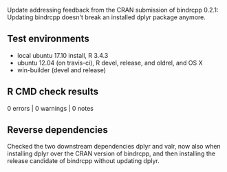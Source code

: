 Update addressing feedback from the CRAN submission of bindrcpp 0.2.1: Updating bindrcpp doesn't break an installed dplyr package anymore.

## Test environments
* local ubuntu 17.10 install, R 3.4.3
* ubuntu 12.04 (on travis-ci), R devel, release, and oldrel, and OS X
* win-builder (devel and release)

## R CMD check results

0 errors | 0 warnings | 0 notes


## Reverse dependencies

Checked the two downstream dependencies dplyr and valr, now also when installing dplyr over the CRAN version of bindrcpp, and then installing the release candidate of bindrcpp without updating dplyr.
